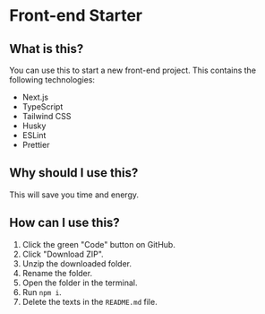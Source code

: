 # Front-end Starter

## What is this?

You can use this to start a new front-end project. This contains the following technologies:

- Next.js
- TypeScript
- Tailwind CSS
- Husky
- ESLint
- Prettier

## Why should I use this?

This will save you time and energy.

## How can I use this?

1. Click the green "Code" button on GitHub.
1. Click "Download ZIP".
1. Unzip the downloaded folder.
1. Rename the folder.
1. Open the folder in the terminal.
1. Run `npm i`.
1. Delete the texts in the `README.md` file.
